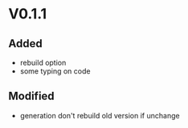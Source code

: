 # V0.1.1

## Added

* rebuild option
* some typing on code

## Modified

* generation don't rebuild old version if unchange
